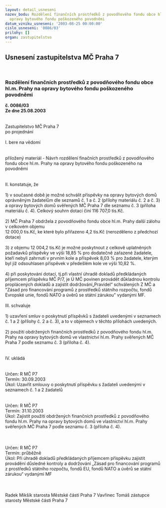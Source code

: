 ```yaml
---
layout: detail_usneseni
nazev_bodu: Rozdělení finančních prostředků z povodňového fondu obce hl.m. Prahy na
  opravy bytového fondu poškozeného povodněmi
datum_vzniku_usneseni: '2003-08-25 00:00:00'
cislo_usneseni: '0086/03'
prilohy: []
organ: zastupitelstvo
---
```

<div id="ucUsn_pList" class="usn">
	<span><h2>Usnesení zastupitelstva MČ Praha 7 </h2>
<br></span><div class="standBody">
<span><h3>Rozdělení finančních prostředků z povodňového fondu obce hl.m. Prahy na opravy bytového fondu poškozeného povodněmi</h3></span><div class="center">
		<strong>č. 0086/03</strong><br>
	</div>
<div class="center">
		<strong>Ze dne 25.08.2003</strong><br><br>
	</div>
<br>Zastupitelstvo MČ Praha 7<br>po projednání<br><br>I.	bere na vědomí<br><br> <br>přiložený materiál - Návrh rozdělení finačních prostředků z povodňového fondu obce hl.m. Prahy na opravy bytového fondu poškozeného na povodněmi<br><br><br>II.	konstatuje, že<br><br>1) v současné době je možné schválit příspěvky na opravy bytových domů oprávněným žadatelům dle seznamů č. 1 a č. 2 (přílohy materiálu č. 2 a č. 3) a opravy bytových domů svěřených MČ Praha 7 dle seznamu č. 3 (příloha materiálu č. 4). Celkový souhrn dotací  činí 116 707,0 tis.Kč.<br><br>2) MČ Praha 7 obdržela z povodňového fondu obce hl.m. Prahy další zálohu v celkovém objemu <br>12 000,0 tis.Kč, ke které bylo přiřazeno 4,2 tis.Kč (nerozděleno z předchozí dotace)<br><br>3) z objemu 12 004,2 tis.Kč  je možné poskytnout  z celkově uplatněných požadavků  příspěvky ve výši 18,85 % pro dodatečně zařazené žadatele, kteří nebyli zahrnuti v prvním kole  a příspěvek 8,03 % pro žadatele, kterým byl již odsouhlasen příspěvek v předešlém kole ve výši 10,82 %. <br><br>4) při poskytování dotací, tj.při vlastní úhradě dokladů předkládaných příjemcem příspěvku MČ P/7, je Ú MČ povinen provádět důkladnou kontrolu proplácených dokladů a zajistit dodržování„Pravidel“ schválených Z MČ a "Zásad pro financování programů z prostředků státního rozpočtu, fondů Evropské unie, fondů NATO a úvěrů se státní zárukou" vydanými MF.<br><br>III.	schvaluje <br><br>1)  uzavření smluv o poskytnutí příspěvků s žadateli uvedenými v seznamech č. 1 a 2 (přílohy č. 2 a č. 3), a to v objemech v těchto přílohách uvedených.<br><br>2)  použití obdržených finančních prostředků z povodňového fondu hl.m. Prahy na opravy bytových domů ve vlastnictví hl.m. Prahy svěřených MČ Praha 7 podle seznamu č. 3 (příloha č. 4). <br><br><br>IV.	ukládá <br><br> <br>Určen:	R MČ P7<br>Termín: 30.09.2003<br>Úkol:	Uzavřít smlouvy o poskytnutí příspěvku s žadateli uvedenými v seznamech č. 1 a 2 žadatelů <br> <br><br>Určen:	R MČ P7<br>Termín: 31.10.2003<br>Úkol:	Zajistit použití obdržených finančních prostředků z povodňového fondu hl.m. Prahy na opravy bytových domů ve vlastnictví hl.m. Prahy svěřených MČ Praha 7 podle seznamu č. 3 (příloha č. 4). <br> <br><br><br>Určen:	R MČ P7<br>Termín: průběžně<br>Úkol:	Při úhradě dokladů předkládaných příjemcem příspěvku zajistit provádění důsledné kontroly a dodržování „Zásad pro financování programů z prostředků státního  rozpočtu, fondů EU, fondů NATO a úvěrů se státní zárukou“ vydanými MF <br> <br> <br>	<br> Radek Mikšík starosta Městské části Praha 7	 Vavřinec Tomáš zástupce starosty Městské části Praha 7<br>	<br><br>
</div>
</div>